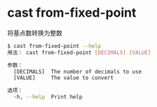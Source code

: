 # cast from-fixed-point

将基点数转换为整数

```bash
$ cast from-fixed-point --help
用法： cast from-fixed-point [DECIMALS] [VALUE]

参数：
  [DECIMALS]  The number of decimals to use
  [VALUE]     The value to convert

选项：
  -h, --help  Print help
```
